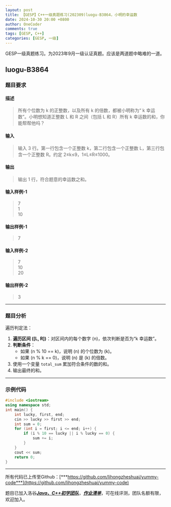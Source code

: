```yaml
---
layout: post
title: 【GESP】C++一级真题练习(202309)luogu-B3864，小明的幸运数
date: 2024-10-30 20:00 +0800
author: OneCoder
comments: true
tags: [GESP, C++]
categories: [GESP, 一级]
---
```

GESP一级真题练习。为2023年9月一级认证真题。应该是两道题中略难的一道。

<!--more-->

## luogu-B3864

### 题目要求

#### 描述

>所有个位数为 k 的正整数，以及所有 k 的倍数，都被小明称为“ k 幸运数”。小明想知道正整数 L 和 R 之间（包括 L 和 R）所有 k 幸运数的和，你能帮帮他吗？

#### 输入

>输入 3 行。第一行包含一个正整数 k，第二行包含一个正整数 L，第三行包含一个正整数 R。约定 2≤k≤9，1≤L≤R≤1000。

#### 输出

>输出 1 行，符合题意的幸运数之和。

#### 输入样例-1

>7  
>1  
>10  

#### 输出样例-1

>7

#### 输入样例-2

>7  
>10  
>20  

#### 输出样例-2

>3

---

### 题目分析

遍历判定法：

1. **遍历区间 \([L, R]\)**：对区间内的每个数字 \(n\)，依次判断是否为“k 幸运数”。
2. **判断条件**：
   - 如果 \(n % 10 == k\)，说明 \(n\) 的个位数为 \(k\)。
   - 如果 \(n % k == 0\)，说明 \(n\) 是 \(k\) 的倍数。
3. 使用一个变量 `total_sum` 累加符合条件的数的和。
4. 输出最终的和。

---

### 示例代码

```cpp
#include <iostream>
using namespace std;
int main() {
    int lucky, first, end;
    cin >> lucky >> first >> end;
    int sum = 0;
    for (int i = first; i <= end; i++) {
        if (i % 10 == lucky || i % lucky == 0) {
            sum += i;
        }
    }
    cout << sum;
    return 0;
}
```

---

所有代码已上传至Github：[***https://github.com/lihongzheshuai/yummy-code***](https://github.com/lihongzheshuai/yummy-code)

题目已加入洛谷[***Java、C++初学团队***](https://www.luogu.com.cn/team/92228)，[***作业清单***](https://www.luogu.com.cn/team/92228#homework)，可在线评测，团队名额有限，欢迎加入。
